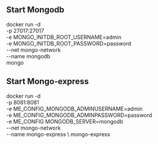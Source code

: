 
## Start Mongodb

docker run -d \
-p 27017:27017 \
-e MONGO_INITDB_ROOT_USERNAME=admin \
-e MONGO_INITDB_ROOT_PASSWORD=password \
--net mongo-network \
--name mongodb \
mongo


## Start Mongo-express

docker run -d \
-p 8081:8081 \
-e ME_CONFIG_MONGODB_ADMINUSERNAME=admin \
-e ME_CONFIG_MONGODB_ADMINPASSWORD=password \
-e ME_CONFIG MONGODB_SERVER=mongodb \
--net mongo-network \
--name mongo-express \ 
mongo-express
